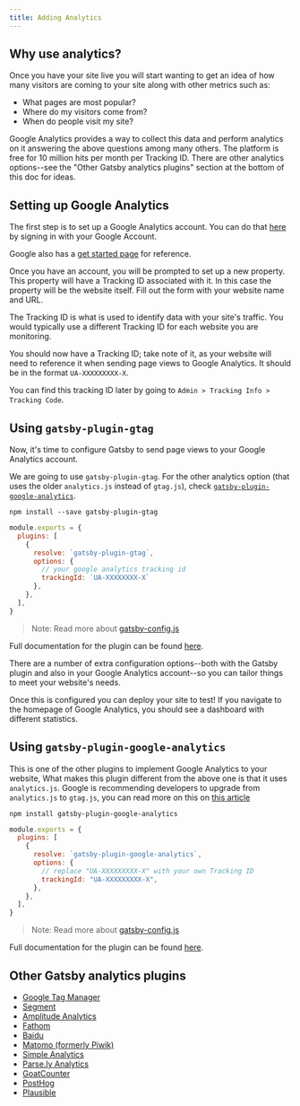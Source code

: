 ```yaml
---
title: Adding Analytics
---
```


## Why use analytics?

Once you have your site live you will start wanting to get an idea of how many visitors are coming to your site along with other metrics such as:

- What pages are most popular?
- Where do my visitors come from?
- When do people visit my site?

Google Analytics provides a way to collect this data and perform analytics on it answering the above questions among many others. The platform is free for 10 million hits per month per Tracking ID. There are other analytics options--see the "Other Gatsby analytics plugins" section at the bottom of this doc for ideas.

## Setting up Google Analytics

The first step is to set up a Google Analytics account. You can do that [here](https://analytics.google.com/) by signing in with your Google Account.

Google also has a [get started page](https://support.google.com/analytics/answer/1008015?hl=en) for reference.

Once you have an account, you will be prompted to set up a new property. This property will have a Tracking ID associated with it. In this case the property will be the website itself. Fill out the form with your website name and URL.

The Tracking ID is what is used to identify data with your site's traffic. You would typically use a different Tracking ID for each website you are monitoring.

You should now have a Tracking ID; take note of it, as your website will need to reference it when sending page views to Google Analytics. It should be in the format `UA-XXXXXXXXX-X`.

You can find this tracking ID later by going to `Admin > Tracking Info > Tracking Code`.

## Using `gatsby-plugin-gtag`

Now, it's time to configure Gatsby to send page views to your Google Analytics account.

We are going to use `gatsby-plugin-gtag`. For the other analytics option (that uses the older `analytics.js` instead of `gtag.js`), check [`gatsby-plugin-google-analytics`](#using-raw-gatsbyplugingoogleanalytics-endraw-).

```shell
npm install --save gatsby-plugin-gtag
```

```js:title=gatsby-config.js
module.exports = {
  plugins: [
    {
      resolve: `gatsby-plugin-gtag`,
      options: {
        // your google analytics tracking id
        trackingId: `UA-XXXXXXXX-X`
      },
    },
  ],
}
```

> Note: Read more about [gatsby-config.js](/docs/gatsby-config/)

Full documentation for the plugin can be found [here](/packages/gatsby-plugin-gtag/).

There are a number of extra configuration options--both with the Gatsby plugin and also in your Google Analytics account--so you can tailor things to meet your website's needs.

Once this is configured you can deploy your site to test! If you navigate to the homepage of Google Analytics, you should see a dashboard with different statistics.

## Using `gatsby-plugin-google-analytics`

This is one of the other plugins to implement Google Analytics to your website, What makes this plugin different from the above one is that it uses `analytics.js`. Google is recommending developers to upgrade from `analytics.js` to `gtag.js`, you can read more on this on [this article](https://developers.google.com/analytics/devguides/collection/upgrade/analyticsjs)

```shell
npm install gatsby-plugin-google-analytics
```

```js:title=gatsby-config.js
module.exports = {
  plugins: [
    {
      resolve: `gatsby-plugin-google-analytics`,
      options: {
        // replace "UA-XXXXXXXXX-X" with your own Tracking ID
        trackingId: "UA-XXXXXXXXX-X",
      },
    },
  ],
}
```

> Note: Read more about [gatsby-config.js](/docs/gatsby-config/)

Full documentation for the plugin can be found [here](/packages/gatsby-plugin-google-analytics/).


## Other Gatsby analytics plugins

- [Google Tag Manager](/packages/gatsby-plugin-google-tagmanager/)
- [Segment](/packages/gatsby-plugin-segment-js)
- [Amplitude Analytics](/packages/gatsby-plugin-amplitude-analytics)
- [Fathom](/packages/gatsby-plugin-fathom/)
- [Baidu](/packages/gatsby-plugin-baidu-analytics/)
- [Matomo (formerly Piwik)](/packages/gatsby-plugin-matomo/)
- [Simple Analytics](/packages/gatsby-plugin-simple-analytics)
- [Parse.ly Analytics](/packages/gatsby-plugin-parsely-analytics/)
- [GoatCounter](/packages/gatsby-plugin-goatcounter/)
- [PostHog](/packages/gatsby-plugin-posthog-analytics/)
- [Plausible](/packages/gatsby-plugin-plausible/)
